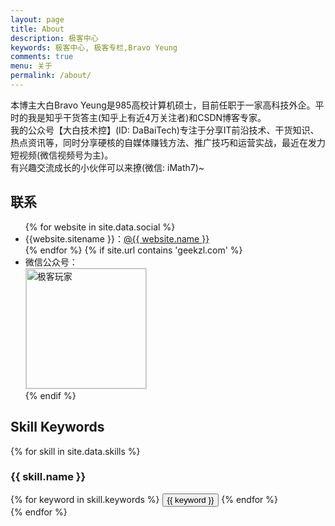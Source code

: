 ```yaml
---
layout: page
title: About
description: 极客中心
keywords: 极客中心, 极客专栏,Bravo Yeung
comments: true
menu: 关于
permalink: /about/
---
```


本博主大白Bravo Yeung是985高校计算机硕士，目前任职于一家高科技外企。平时的我是知乎干货答主(知乎上有近4万关注者)和CSDN博客专家。<br>
我的公众号【大白技术控】(ID: DaBaiTech)专注于分享IT前沿技术、干货知识、热点资讯等，同时分享硬核的自媒体赚钱方法、推广技巧和运营实战，最近在发力短视频(微信视频号为主)。<br>
有兴趣交流成长的小伙伴可以来撩(微信: iMath7)~

## 联系

<ul>
{% for website in site.data.social %}
<li>{{website.sitename }}：<a href="{{ website.url }}" target="_blank">@{{ website.name }}</a></li>
{% endfor %}
{% if site.url contains 'geekzl.com' %}
<li>
微信公众号：<br />
<img style="height:192px;width:192px;border:1px solid lightgrey;" src="{{ assets_base_url }}/assets/images/qrcode-python.jpg" alt="极客玩家" />
</li>
{% endif %}
</ul>


## Skill Keywords

{% for skill in site.data.skills %}
### {{ skill.name }}
<div class="btn-inline">
{% for keyword in skill.keywords %}
<button class="btn btn-outline" type="button">{{ keyword }}</button>
{% endfor %}
</div>
{% endfor %}
